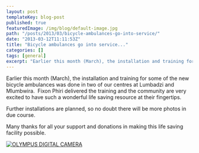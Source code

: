 ```yaml
---
layout: post
templateKey: blog-post
published: true
featuredImage: /img/blog/default-image.jpg
path: "/posts/2013/03/bicycle-ambulances-go-into-service/"
date: "2013-03-12T11:11:53Z"
title: "Bicycle ambulances go into service..."
categories: []
tags: [general]
excerpt: "Earlier this month (March), the installation and training for some of the new bicycle ambulances wa..."
---
```


Earlier this month (March), the installation and training for some of the new bicycle ambulances was done in two of our centres at Lumbadzi and Mlumbwira.  Fixon Phiri delivered the training and the community are very excited to have such a wonderful life saving resource at their fingertips.

Further installations are planned, so no doubt there will be more photos in due course.

Many thanks for all your support and donations in making this life saving facility possible.

[![OLYMPUS DIGITAL CAMERA](https://f000.backblazeb2.com/file/avm-wp-uploads/2013/03/P5130036.jpg)](https://f000.backblazeb2.com/file/avm-wp-uploads/2013/03/P5130036.jpg)